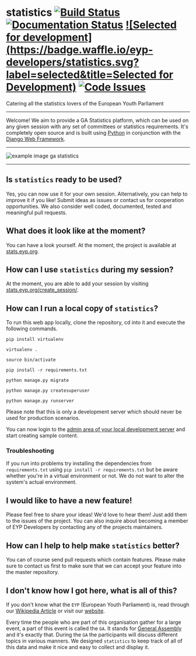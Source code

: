 # statistics [![Build Status](https://travis-ci.org/eyp-developers/statistics.svg?branch=master)](https://travis-ci.org/eyp-developers/statistics) [![Documentation Status](http://readthedocs.org/projects/ga-statistics/badge/?version=latest)](http://ga-statistics.readthedocs.io/en/latest/?badge=latest) [![Selected for development](https://badge.waffle.io/eyp-developers/statistics.svg?label=selected&title=Selected for Development)](http://waffle.io/eyp-developers/statistics) [![Code Issues](https://www.quantifiedcode.com/api/v1/project/7825905562154948a00906e36e202efd/badge.svg)](https://www.quantifiedcode.com/app/project/7825905562154948a00906e36e202efd)

Catering all the statistics lovers of the European Youth Parliament

***
Welcome! We aim to provide a GA Statistics platform, which can be used on any given session with any set of committees or statistics requirements. It's completely open source and is built using [Python](http://python.org) in conjunction with the [Django Web Framework](https://www.djangoproject.com/).

***
![example image ga statistics](http://i.imgur.com/DM6zeJS.jpg)

***

## Is `statistics` ready to be used?

Yes, you can now use it for your own session. Alternatively, you can help to improve it if you like! Submit ideas as issues or contact us for cooperation opportunities. We also consider well coded, documented, tested and meaningful pull requests.

## What does it look like at the moment?

You can have a look yourself. At the moment, the project is available at [stats.eyp.org](https://stats.eyp.org).

## How can I use `statistics` during my session?

At the moment, you are able to add your session by visiting [stats.eyp.org/create_session/](https://stats.eyp.org/create_session/).

## How can I run a local copy of `statistics`?

To run this web app locally, clone the repository, cd into it and execute the following commands.

`pip install virtualenv`

`virtualenv .`

`source bin/activate`

`pip install -r requirements.txt`

`python manage.py migrate`

`python manage.py createsuperuser`

`python manage.py runserver`

Please note that this is only a development server which should never be used for production scenarios.

You can now login to the [admin area of your local development server](http://localhost:8000/admin/) and start creating sample content.

### Troubleshooting

If you run into problems try installing the dependencies from `requirements.txt` using `pip install -r requirements.txt` but be aware whether you're in a virtual environment or not. We do not want to alter the system's actual environment.


## I would like to have a new feature!

Please feel free to share your ideas! We'd love to hear them! Just add them to the issues of the project. You can also inquire about becoming a member of EYP Developers by contacting any of the projects maintainers.


## How can I help to help make `statistics` better?
You can of course send pull requests which contain features. Please make sure to contact us first to make sure that we can accept your feature into the master repository.

## I don't know how I got here, what is all of this?

If you don't know what the `EYP` (European Youth Parliament) is, read through our [Wikipedia Article](http://en.wikipedia.org/wiki/European_Youth_Parliament) or visit our [website](http://eyp.org).

Every time the people who are part of this organisation gather for a large event, a part of this event is called the `GA`. It stands for [General Assembly](http://en.wikipedia.org/wiki/General_assembly) and it's exactly that. During the `GA` the participants will discuss different topics in various manners. We designed `statistics` to keep track of all of this data and make it nice and easy to collect and display it.
